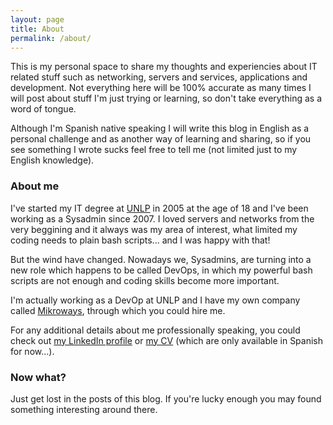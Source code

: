```yaml
---
layout: page
title: About
permalink: /about/
---
```


This is my personal space to share my thoughts and experiencies about IT related
stuff such as networking, servers and services, applications and development.
Not everything here will be 100% accurate as many times I will post about stuff 
I'm just trying or learning, so don't take everything as a word of tongue.

Although I'm Spanish native speaking I will write this blog in English as a
personal challenge and as another way of learning and sharing, so if you see
something I wrote sucks feel free to tell me (not limited just to my English
knowledge).

### About me

I've started my IT degree at [UNLP][UNLP] in 2005 at the age of 18 and I've been
working as a Sysadmin since 2007. I loved servers and networks from the very
beggining and it always was my area of interest, what limited my coding needs to
plain bash scripts... and I was happy with that!

But the wind have changed. Nowadays we, Sysadmins, are turning into a new role
which happens to be called DevOps, in which my powerful bash scripts are not
enough and coding skills become more important.

I'm actually working as a DevOp at UNLP and I have my own company called
[Mikroways][Mikroways], through which you could hire me.

For any additional details about me professionally speaking, you could check out
[my LinkedIn profile][LinkedIn] or [my CV][CV] (which are only available in
Spanish for now...).

### Now what?

Just get lost in the posts of this blog. If you're lucky enough you may found
something interesting around there.

[CV]:         http://leandroditommaso.com.ar/wp-content/uploads/2014/10/CV_2014_TB.pdf
[LinkedIn]:   http://ar.linkedin.com/in/leandroditommaso/
[Mikroways]:  http://www.mikroways.net
[UNLP]:       http://www.unlp.edu.ar
